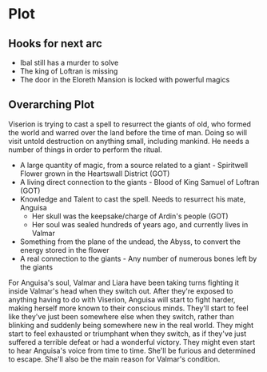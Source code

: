 # Plot

## Hooks for next arc
- Ibal still has a murder to solve
- The king of Loftran is missing
- The door in the Eloreth Mansion is locked with powerful magics

## Overarching Plot
Viserion is trying to cast a spell to resurrect the giants of old, who formed the world and warred over the land before the time of man. Doing so will visit untold destruction on anything small, including mankind. He needs a number of things in order to perform the ritual.
- A large quantity of magic, from a source related to a giant - Spiritwell Flower grown in the Heartswall District (GOT)
- A living direct connection to the giants - Blood of King Samuel of Loftran (GOT)
- Knowledge and Talent to cast the spell. Needs to resurrect his mate, Anguisa
  - Her skull was the keepsake/charge of Ardin's people (GOT)
  - Her soul was sealed hundreds of years ago, and currently lives in Valmar
- Something from the plane of the undead, the Abyss, to convert the energy stored in the flower
- A real connection to the giants - Any number of numerous bones left by the giants

For Anguisa's soul, Valmar and Liara have been taking turns fighting it inside Valmar's head when they switch out. After they're exposed to anything having to do with Viserion, Anguisa will start to fight harder, making herself more known to their conscious minds. They'll start to feel like they've just been somewhere else when they switch, rather than blinking and suddenly being somewhere new in the real world. They might start to feel exhausted or triumphant when they switch, as if they've just suffered a terrible defeat or had a wonderful victory. They might even start to hear Anguisa's voice from time to time. She'll be furious and determined to escape. She'll also be the main reason for Valmar's condition.

